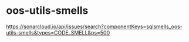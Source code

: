 # oos-utils-smells

https://sonarcloud.io/api/issues/search?componentKeys=sqlsmells_oos-utils-smells&types=CODE_SMELL&ps=500
